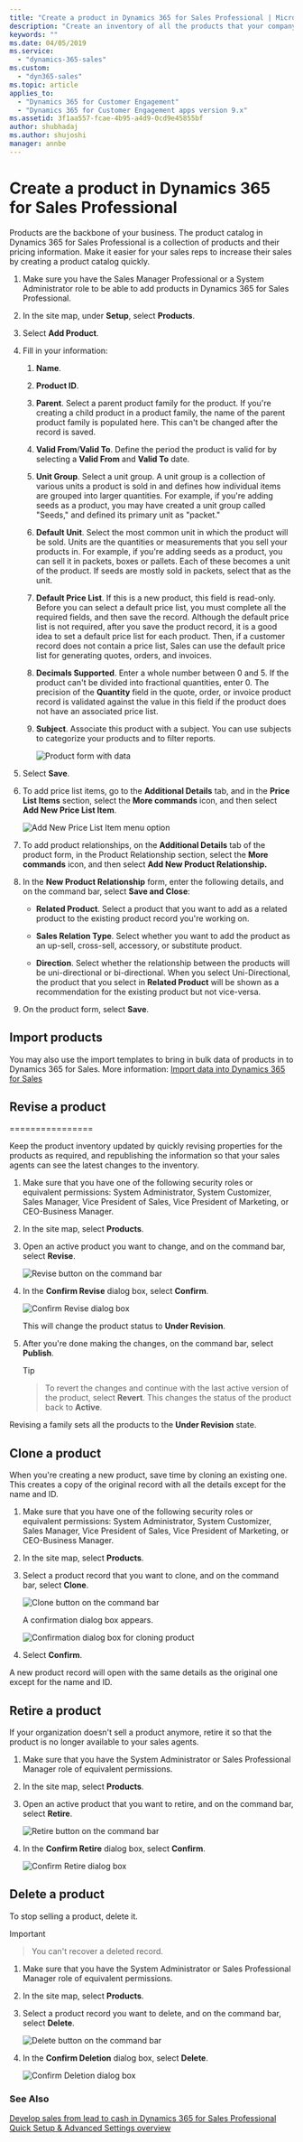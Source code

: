 ```yaml
---
title: "Create a product in Dynamics 365 for Sales Professional | MicrosoftDocs"
description: "Create an inventory of all the products that your company sells by creating product records in Dynamics 365 for Sales."
keywords: ""
ms.date: 04/05/2019
ms.service:
  - "dynamics-365-sales"
ms.custom:
  - "dyn365-sales"
ms.topic: article
applies_to:
  - "Dynamics 365 for Customer Engagement"
  - "Dynamics 365 for Customer Engagement apps version 9.x"
ms.assetid: 3f1aa557-fcae-4b95-a4d9-0cd9e45855bf
author: shubhadaj
ms.author: shujoshi
manager: annbe
---
```


# Create a product in Dynamics 365 for Sales Professional

Products are the backbone of your business. The product catalog in Dynamics 365 for Sales Professional is a collection of products and their pricing information. Make it easier for your sales reps to increase their sales by creating a product catalog quickly.

1.  Make sure you have the Sales Manager Professional or a System Administrator role to be able to add products in Dynamics 365 for Sales Professional.

2.  In the site map, under **Setup**, select **Products**.

3.  Select **Add Product**.

4.  Fill in your information:

    1.  **Name**.

    2.  **Product ID**.

    3.  **Parent**. Select a parent product family for the product. If you're creating a child product in a product family, the name of the parent product family is populated here. This can't be changed after the record is saved.

    4.  **Valid From**/**Valid To**. Define the period the product is valid for by selecting a **Valid From** and **Valid To** date.

    5.  **Unit Group**. Select a unit group. A unit group is a collection of various units a product is sold in and defines how individual items are grouped into larger quantities. For example, if you're adding seeds as a product, you may have created a unit group called "Seeds," and defined its primary unit as "packet."

    6.  **Default Unit**. Select the most common unit in which the product will be sold. Units are the quantities or measurements that you sell your products in. For example, if you're adding seeds as a product, you can sell it in packets, boxes or pallets. Each of these becomes a unit of the product. If seeds are mostly sold in packets, select that as the unit.

    7.  **Default Price List**. If this is a new product, this field is read-only. Before you can select a default price list, you must complete all the required fields, and then save the record. Although the default price list is not required, after you save the product record, it is a good idea to set a default price list for each product. Then, if a customer record does not contain a price list, Sales can use the default price list for generating quotes, orders, and invoices.

    8.  **Decimals Supported**. Enter a whole number between 0 and 5. If the product can't be divided into fractional quantities, enter 0. The precision of the **Quantity** field in the quote, order, or invoice product record is validated against the value in this field if the product does not have an associated price list.

    9.  **Subject**. Associate this product with a subject. You can use subjects to categorize your products and to filter reports.

        ![Product form with data](media/product-form.png "Product form with data")


5.  Select **Save**.

6.  To add price list items, go to the **Additional Details** tab, and in the **Price List Items** section, select the **More commands** icon, and then select **Add New Price List Item**.

    ![Add New Price List Item menu option](media/add-new-price-list-item-menu-option.png "Add New Price List Item menu option")

7.  To add product relationships, on the **Additional Details** tab of the product form, in the Product Relationship section, select the **More commands** icon, and then select **Add New Product Relationship.**

8.  In the **New Product Relationship** form, enter the following details, and on the command bar, select **Save and Close**:

    -   **Related Product**. Select a product that you want to add as a related product to the existing product record you're working on.

    -   **Sales Relation Type**. Select whether you want to add the product as an up-sell, cross-sell, accessory, or substitute product.

    -   **Direction**. Select whether the relationship between the products will be uni-directional or bi-directional. When you select Uni-Directional, the product that you select in **Related Product** will be shown as a recommendation for the existing product but not vice-versa.

3.  On the product form, select **Save**.

## Import products

You may also use the import templates to bring in bulk data of products in to Dynamics 365 for Sales. More information: [Import data into Dynamics 365 for Sales](#import-contacts-accounts-or-leads-into-d)

## Revise a product
================

Keep the product inventory updated by quickly revising properties for the
products as required, and republishing the information so that your sales agents can see the latest changes to the inventory.

1.  Make sure that you have one of the following security roles or equivalent permissions: System Administrator, System Customizer, Sales Manager, Vice President of Sales, Vice President of Marketing, or CEO-Business Manager.

2.  In the site map, select **Products**.

3.  Open an active product you want to change, and on the command bar, select **Revise**.

    ![Revise button on the command bar](media/revise-button-product-form.png "Revise button on the command bar")

4.  In the **Confirm Revise** dialog box, select **Confirm**.

    ![Confirm Revise dialog box](media/confirm-revise-dialog-box.png "Confirm Revise dialog box")

    This will change the product status to **Under Revision**.

5.  After you're done making the changes, on the command bar, select
    **Publish**.

    > [!TIP]
    
    > To revert the changes and continue with the last active version of the product, select **Revert**. This changes the status of the product back to **Active**.

Revising a family sets all the products to the **Under Revision** state.

## Clone a product 

When you're creating a new product, save time by cloning an existing one. This creates a copy of the original record with all the details except for the name and ID.

1.  Make sure that you have one of the following security roles or equivalent permissions: System Administrator, System Customizer, Sales Manager, Vice President of Sales, Vice President of Marketing, or CEO-Business Manager.

2.  In the site map, select **Products**.

3.  Select a product record that you want to clone, and on the command bar, select **Clone**.

    ![Clone button on the command bar](media/clone-button-product-form.png "Clone button on the command bar")

    A confirmation dialog box appears.

    ![Confirmation dialog box for cloning product](media/confirm-clone-dialog-box.png "Confirmation dialog box for cloning product")

4.  Select **Confirm**.

A new product record will open with the same details as the original one except for the name and ID.

## Retire a product 

If your organization doesn't sell a product anymore, retire it so that the product is no longer available to your sales agents.

1.  Make sure that you have the System Administrator or Sales Professional Manager role of equivalent permissions.

2.  In the site map, select **Products**.

3.  Open an active product that you want to retire, and on the command bar, select **Retire**.

    ![Retire button on the command bar](media/retire-button-product-form.png "Retire button on the command bar")

4.  In the **Confirm Retire** dialog box, select **Confirm**.

    ![Confirm Retire dialog box](media/confirm-retire-dialog-box.png "Confirm Retire dialog box")

## Delete a product

To stop selling a product, delete it.


> [!IMPORTANT]

> You can't recover a deleted record.

1.  Make sure that you have the System Administrator or Sales Professional Manager role of equivalent permissions.

2.  In the site map, select **Products**.

3.  Select a product record you want to delete, and on the command bar, select **Delete**.

    ![Delete button on the command bar](media/delete-button-product-form.png "Delete button on the command bar")

4.  In the **Confirm Deletion** dialog box, select **Delete**.

    ![Confirm Deletion dialog box](media/confirm-deletion-dialog-box.png "Confirm Deletion dialog box")

### See Also

[Develop sales from lead to cash in Dynamics 365 for Sales Professional](develop-lead-to-cash-sales-professional.md)  
[Quick Setup & Advanced Settings overview](standard-advanced-settings-overview.md)
